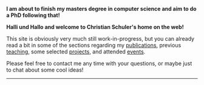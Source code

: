 

<div class="p-3 mb-2 bg-success text-white text-center">
	<p><b>I am about to finish my masters degree in computer science and aim to do a PhD following that!</b></p>
</div>

**Halli und Hallo and welcome to Christian Schuler's home on the web!**

This site is obviously very much still work-in-progress, but you can already read a bit in some of the sections regarding my [publications](/publications/), previous [teaching](/teaching/), some selected [projects](/projects/), and attended [events](/events/). <!--, and finally my [CV](/cv/). -->

Please feel free to contact me any time with your questions, or maybe just to chat about some cool ideas!
<hr />

